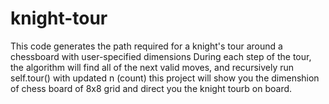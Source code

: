 # knight-tour
This code generates the path required for a knight's tour  around a chessboard with user-specified dimensions
During each step of the tour, the algorithm will find all of the next valid moves, and recursively run self.tour() with updated n (count)
this  project will show you the dimenshion of chess board of 8x8 grid and direct you the knight tourb on board.
